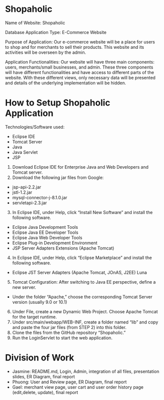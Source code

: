 # Shopaholic
Name of Website: Shopaholic

Database Application Type: E-Commerce Website

Purpose of Application: Our e-commerce website will be a place for users to shop and for merchants to sell their products. This website and its activities will be overseen by the admin. 

Application Functionalities: Our website will have three main components: users, merchants/small businesses, and admin. These three components will have different functionalities and have access to different parts of the website. With these different views, only necessary data will be presented and details of the underlying implementation will be hidden. 

# How to Setup Shopaholic Application

Technologies/Software used: 
- Eclipse IDE
- Tomcat Server
- Java
- Java Servlet
- JSP

1. Download Eclipse IDE for Enterprise Java and Web Developers and Tomcat server.
2. Download the following jar files from Google:
- jsp-api-2.2.jar
- jstl-1.2.jar
- mysql-connector-j-8.1.0.jar
- servletapi-2.3.jar
3. In Eclipse IDE, under Help, click “Install New Software” and install the following software.
- Eclipse Java Development Tools
- Eclipse Java EE Developer Tools
- Eclipse Java Web Developer Tools
- Eclipse Plug-in Development Environment
- JSP Server Adapters Extensions (Apache Tomcat)
4. In Eclipse IDE, under Help, click “Eclipse Marketplace” and install the following software.
- Eclipse JST Server Adapters (Apache Tomcat, JOnAS, J2EE) Luna
5. Tomcat Configuration: After switching to Java EE perspective, define a new server.
- Under the folder “Apache,” choose the corresponding Tomcat Server version (usually 9.0 or 10.1)
6. Under File, create a new Dynamic Web Project. Choose Apache Tomcat for the target runtime.
7. Under src/main/webapp/WEB-INF, create a folder named “lib” and copy and paste the four jar files (from STEP 2) into this folder.
8. Clone the files from the GitHub repository “Shopaholic.”
9. Run the LoginServlet to start the web application.

# Division of Work
- Jasmine: README.md, Login, Admin, integration of all files, presentation slides, ER Diagram, final report
- Phuong: User and Review page, ER Diagram, final report
- Gael: merchant view page, user cart and user order history page (edit,delete, update), final report
